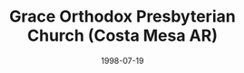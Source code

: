 ---
date: &id001 1998-07-19
end_date: null
location:
  address: 271 Avocado Street
  city: Costa Mesa
  state: AR
minister:
- end: 2001-01-01
  name: Kenneth Gentry
  start: 1998-01-01
  type: pastor
- end: 2011-01-01
  name: Michael Pasarilla
  start: 2004-01-01
  type: pastor
- end: null
  name: David L. Thibault
  start: 2015-01-01
  type: pastor
ministers:
- Kenneth Gentry
- Michael Pasarilla
- David L. Thibault
name: Grace Orthodox Presbyterian Church
names:
- end: null
  name: Grace Orthodox Presbyterian Church
  start: 1998-07-19
origination_date: *id001
raw_data: "AR  Costa Mesa\nGrace Orthodox Presbyterian Church  (July 19, 1998\u2013\
  \ )\nCosta Mesa Seventh-day Adventist Church, 271 Avocado Street\nPastors: Kenneth\
  \ Gentry, 1998\u20132001\nMichael Pasarilla, 2004\u201311\nDavid L. Thibault, 2015\u2013"
received_from: MISSING
states:
- AR
status:
  active: true
  end_date: null
  reason: null
  received_from: null
  withdrawal_to: null
title: Grace Orthodox Presbyterian Church (Costa Mesa AR)

---